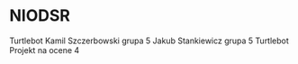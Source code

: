 # NIODSR
Turtlebot
Kamil Szczerbowski grupa 5
Jakub Stankiewicz grupa 5
Turtlebot
Projekt na ocene 4
